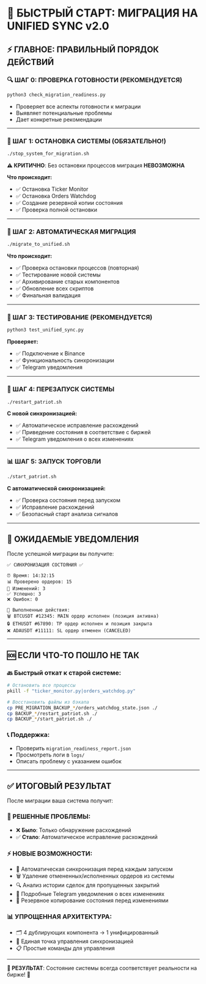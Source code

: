 # 🚀 БЫСТРЫЙ СТАРТ: МИГРАЦИЯ НА UNIFIED SYNC v2.0

## ⚡ ГЛАВНОЕ: ПРАВИЛЬНЫЙ ПОРЯДОК ДЕЙСТВИЙ

### 🔍 ШАГ 0: ПРОВЕРКА ГОТОВНОСТИ (РЕКОМЕНДУЕТСЯ)
```bash
python3 check_migration_readiness.py
```
- Проверяет все аспекты готовности к миграции
- Выявляет потенциальные проблемы
- Дает конкретные рекомендации

---

### 🛑 ШАГ 1: ОСТАНОВКА СИСТЕМЫ (ОБЯЗАТЕЛЬНО!)
```bash
./stop_system_for_migration.sh
```

**⚠️ КРИТИЧНО**: Без остановки процессов миграция **НЕВОЗМОЖНА**

**Что происходит:**
- ✅ Остановка Ticker Monitor
- ✅ Остановка Orders Watchdog
- ✅ Создание резервной копии состояния
- ✅ Проверка полной остановки

---

### 🔄 ШАГ 2: АВТОМАТИЧЕСКАЯ МИГРАЦИЯ
```bash
./migrate_to_unified.sh
```

**Что происходит:**
- ✅ Проверка остановки процессов (повторная)
- ✅ Тестирование новой системы
- ✅ Архивирование старых компонентов
- ✅ Обновление всех скриптов
- ✅ Финальная валидация

---

### 🧪 ШАГ 3: ТЕСТИРОВАНИЕ (РЕКОМЕНДУЕТСЯ)
```bash
python3 test_unified_sync.py
```

**Проверяет:**
- ✅ Подключение к Binance
- ✅ Функциональность синхронизации
- ✅ Telegram уведомления

---

### 🚀 ШАГ 4: ПЕРЕЗАПУСК СИСТЕМЫ
```bash
./restart_patriot.sh
```

**С новой синхронизацией:**
- ✅ Автоматическое исправление расхождений
- ✅ Приведение состояния в соответствие с биржей
- ✅ Telegram уведомления о всех изменениях

---

### 📊 ШАГ 5: ЗАПУСК ТОРГОВЛИ
```bash
./start_patriot.sh
```

**С автоматической синхронизацией:**
- ✅ Проверка состояния перед запуском
- ✅ Исправление расхождений
- ✅ Безопасный старт анализа сигналов

---

## 📱 ОЖИДАЕМЫЕ УВЕДОМЛЕНИЯ

После успешной миграции вы получите:

```
✅ СИНХРОНИЗАЦИЯ СОСТОЯНИЯ ✅

⏰ Время: 14:32:15
📊 Проверено ордеров: 15
🔄 Изменений: 3
✅ Успешно: 3
❌ Ошибок: 0

🔄 Выполненные действия:
🗑️ BTCUSDT #12345: MAIN ордер исполнен (позиция активна)
🔒 ETHUSDT #67890: TP ордер исполнен и позиция закрыта
❌ ADAUSDT #11111: SL ордер отменен (CANCELED)
```

---

## 🆘 ЕСЛИ ЧТО-ТО ПОШЛО НЕ ТАК

### 🔙 Быстрый откат к старой системе:
```bash
# Остановить все процессы
pkill -f "ticker_monitor.py|orders_watchdog.py"

# Восстановить файлы из бэкапа
cp PRE_MIGRATION_BACKUP_*/orders_watchdog_state.json ./
cp BACKUP_*/restart_patriot.sh ./
cp BACKUP_*/start_patriot.sh ./
```

### 📞 Поддержка:
- Проверить `migration_readiness_report.json`
- Просмотреть логи в `logs/`
- Описать проблему с указанием ошибок

---

## ✅ ИТОГОВЫЙ РЕЗУЛЬТАТ

После миграции ваша система получит:

### 🎯 РЕШЕННЫЕ ПРОБЛЕМЫ:
- ❌ **Было**: Только обнаружение расхождений
- ✅ **Стало**: Автоматическое исправление расхождений

### ⚡ НОВЫЕ ВОЗМОЖНОСТИ:
- 🔄 Автоматическая синхронизация перед каждым запуском
- 🗑️ Удаление отмененных/исполненных ордеров из системы
- 🔍 Анализ истории сделок для пропущенных закрытий
- 📱 Подробные Telegram уведомления о всех изменениях
- 💾 Резервное копирование состояния перед изменениями

### 📊 УПРОЩЕННАЯ АРХИТЕКТУРА:
- 🗂️ 4 дублирующих компонента → 1 унифицированный
- 🔧 Единая точка управления синхронизацией
- 📋 Простые команды для управления

---

**🎉 РЕЗУЛЬТАТ**: Состояние системы всегда соответствует реальности на бирже! 🎉
